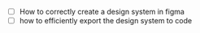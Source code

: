 - [ ] How to correctly create a design system in figma
- [ ] how to efficiently export the design system to code